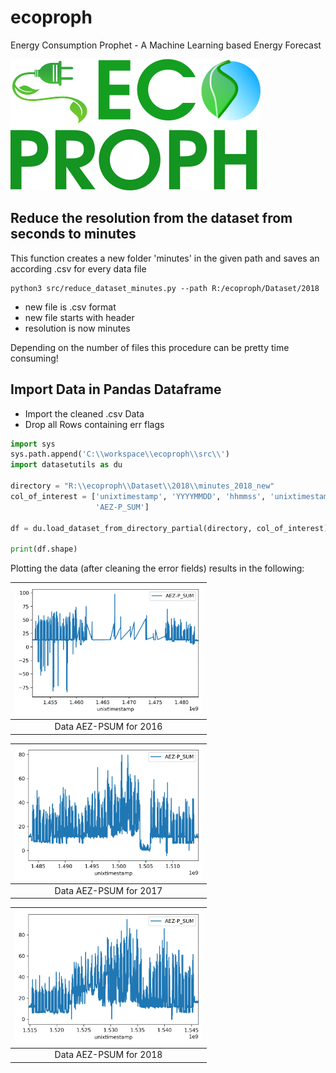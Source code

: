 # ecoproph
Energy Consumption Prophet - A Machine Learning based Energy Forecast

![logo](/assets/logo.png)

## Reduce the resolution from the dataset from seconds to minutes
This function creates a new folder 'minutes' in the given path and saves
an according .csv for every data file

```
python3 src/reduce_dataset_minutes.py --path R:/ecoproph/Dataset/2018
```

- new file is .csv format
- new file starts with header
- resolution is now minutes

Depending on the number of files this procedure can be pretty time consuming!

## Import Data in Pandas Dataframe
- Import the cleaned .csv Data
- Drop all Rows containing err flags

```python
import sys
sys.path.append('C:\\workspace\\ecoproph\\src\\')
import datasetutils as du

directory = "R:\\ecoproph\\Dataset\\2018\\minutes_2018_new"
col_of_interest = ['unixtimestamp', 'YYYYMMDD', 'hhmmss', 'unixtimestamp',
                   'AEZ-P_SUM']

df = du.load_dataset_from_directory_partial(directory, col_of_interest)

print(df.shape)
```

Plotting the data (after cleaning the error fields) results in the following:

| <img src="/assets/data16.png" width="300"> | 
|:------------------------------------------:|
| Data AEZ-PSUM for 2016                     | 

| <img src="/assets/data17.png" width="300"> | 
|:------------------------------------------:|
| Data AEZ-PSUM for 2017                     | 

| <img src="/assets/data18.png" width="300"> | 
|:------------------------------------------:|
| Data AEZ-PSUM for 2018                     | 

